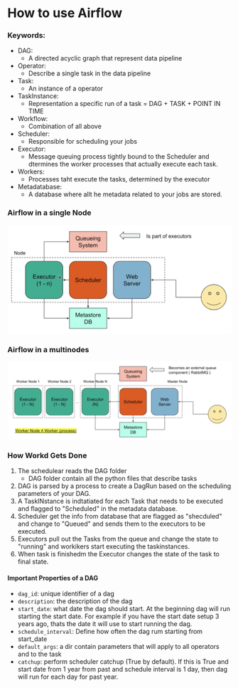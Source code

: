 # How to use Airflow 

### Keywords:
- DAG:
  - A directed acyclic graph that represent data pipeline
- Operator:
  - Describe a single task in the data pipeline 
- Task:
  - An instance of a operator 
- TaskInstance:
  - Representation a specific run of a task = DAG + TASK + POINT IN TIME
- Workflow:
  - Combination of all above 
- Scheduler:
  - Responsible for scheduling your jobs
- Executor:
  - Message queuing process tightly bound to the Scheduler and dtermines the worker processes that actually execute each task. 
- Workers:
  - Processes taht execute the tasks, determined by the executor
- Metadatabase:
  - A database where allt he metadata related to your jobs are stored.

### Airflow in a single Node 
![img1](img/sf1.png)

### Airflow in a multinodes 
![img2](img/sf2.png)

### How Workd Gets Done 

1. The schedulear reads the DAG folder
    - DAG folder contain all the python files that describe tasks
2. DAG is parsed by a process to create a DagRun based on the scheduling parameters of your DAG.
3. A TaskINstance is indtatiated for each Task that needs to be executed and flagged to "Scheduled" in the metadata database.
4. Scheduler get the info from database that are flagged as "shecduled" and change to "Queued" and sends them to the executors to be executed. 
5. Executors pull out the Tasks from the queue and change the state to "running" and workikers start executing the taskinstances. 
6. When task is finishedm the Executor changes the state of the task to final state.
 
#### Important Properties of a DAG
- `dag_id`: unique identifier of a dag
- `description`: the description of the dag
- `start_date`: what date the dag should start. At the beginning dag will run starting the start date. For example if you have the start date setup 3 years ago, thats the date it will use to start running the dag.
- `schedule_interval`: Define how often the dag rum starting from start_date
- `default_args`: a dir contain parameters that will apply to all operators and to the task
- `catchup`: perform scheduler catchup (True by default). If this is True and start date from 1 year from past and schedule interval is 1 day, then dag will run for each day for past year. 







